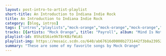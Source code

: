 ```yaml
---
layout: post-intro-to-artist-playlist
short-title: An Introduction to Indiana Indie Rock
title: An Introduction to Indiana Indie Rock
category: [blog, intros]
tags: ["intros","playlists","mock-orange","mock-orange","mock-orange","mock-orange","mock-orange","mock-orange","mock-orange","mock-orange","mock-orange","mock-orange","mock-orange","mock-orange","mock-orange","mock-orange","mock-orange","mock-orange","mock-orange","mock-orange","mock-orange","mock-orange","mock-orange","mock-orange","mock-orange","mock-orange","mock-orange","mock-orange","mock-orange","mock-orange","mock-orange","mock-orange","mock-orange","mock-orange","mock-orange","mock-orange","mock-orange","mock-orange","mock-orange","mock-orange","mock-orange","mock-orange","mock-orange","mock-orange","mock-orange","mock-orange","mock-orange","mock-orange","mock-orange","mock-orange","mock-orange","mock-orange","mock-orange","mock-orange","mock-orange","mock-orange","mock-orange","mock-orange","mock-orange","mock-orange","mock-orange","mock-orange","mock-orange","mock-orange","mock-orange","mock-orange","mock-orange","mock-orange","thunder-dreamer","thunder-dreamer","thunder-dreamer","thunder-dreamer","thunder-dreamer","thunder-dreamer","thunder-dreamer","thunder-dreamer","thunder-dreamer","thunder-dreamer","thunder-dreamer","thunder-dreamer","thunder-dreamer","thunder-dreamer","thunder-dreamer","thunder-dreamer","thunder-dreamer","thunder-dreamer","duraluxe","duraluxe","duraluxe","duraluxe","duraluxe","duraluxe","duraluxe","duraluxe","duraluxe","duraluxe","duraluxe","alexander-the-great","alexander-the-great","alexander-the-great","alexander-the-great","alexander-the-great"]
tracks: [{artists: "Mock Orange", title: "Payroll", album: "Mind Is Not Brain"},{artists: "Mock Orange", title: "I Keep Saying So Long", album: "Mind Is Not Brain"},{artists: "Mock Orange", title: "Mind Is Not Brain", album: "Mind Is Not Brain"},{artists: "Mock Orange", title: "East Side Song", album: "Mind Is Not Brain"},{artists: "Mock Orange", title: "Make Friends", album: "Mind Is Not Brain"},{artists: "Mock Orange", title: "Old Man", album: "Mind Is Not Brain"},{artists: "Mock Orange", title: "Instrumental", album: "Mind Is Not Brain"},{artists: "Mock Orange", title: "Oh My God", album: "Mind Is Not Brain"},{artists: "Mock Orange", title: "Hawks Can Go", album: "Mind Is Not Brain"},{artists: "Mock Orange", title: "Birds", album: "Mind Is Not Brain"},{artists: "Mock Orange", title: "Do You Want Out", album: "Mind Is Not Brain"},{artists: "Mock Orange", title: "I Can't Seem To Think", album: "Mind Is Not Brain"},{artists: "Mock Orange", title: "This Nation", album: "Mind Is Not Brain"},{artists: "Mock Orange", title: "Captain Love", album: "Captain Love"},{artists: "Mock Orange", title: "Song in D", album: "Captain Love"},{artists: "Mock Orange", title: "Smile On", album: "Captain Love"},{artists: "Mock Orange", title: "World of Machines", album: "Captain Love"},{artists: "Mock Orange", title: "Lila", album: "Captain Love"},{artists: "Mock Orange", title: "Ms. Brown's Morning Cup", album: "Captain Love"},{artists: "Mock Orange", title: "Supergang", album: "Captain Love"},{artists: "Mock Orange", title: "Motel Man", album: "Captain Love"},{artists: "Mock Orange", title: "Relax and Degrade", album: "Captain Love"},{artists: "Mock Orange", title: "Majestic Raincoat", album: "Captain Love"},{artists: "Mock Orange", title: "Old Movies", album: "Captain Love"},{artists: "Mock Orange", title: "Beauty of a Scar (Bonus Track)", album: "Captain Love"},{artists: "Mock Orange", title: "Grow Your Soul Away", album: "Disguised As Ghosts"},{artists: "Mock Orange", title: "Silent Motion", album: "Disguised As Ghosts"},{artists: "Mock Orange", title: "My Car", album: "Disguised As Ghosts"},{artists: "Mock Orange", title: "Sidewalk", album: "Disguised As Ghosts"},{artists: "Mock Orange", title: "I Can Sing", album: "Disguised As Ghosts"},{artists: "Mock Orange", title: "Feel It Now", album: "Disguised As Ghosts"},{artists: "Mock Orange", title: "End of the World", album: "Disguised As Ghosts"},{artists: "Mock Orange", title: "Going Away", album: "Disguised As Ghosts"},{artists: "Mock Orange", title: "Roll Your Eyes", album: "Disguised As Ghosts"},{artists: "Mock Orange", title: "Stop and Go", album: "Disguised As Ghosts"},{artists: "Mock Orange", title: "I'm Leaving", album: "Put the Kid on the Sleepy Horse"},{artists: "Mock Orange", title: "High Octane Punk Mode", album: "Put the Kid on the Sleepy Horse"},{artists: "Mock Orange", title: "Nine Times", album: "Put the Kid on the Sleepy Horse"},{artists: "Mock Orange", title: "Window", album: "Put the Kid on the Sleepy Horse"},{artists: "Mock Orange", title: "Be Gone", album: "Put the Kid on the Sleepy Horse"},{artists: "Mock Orange", title: "Some Say", album: "Put the Kid on the Sleepy Horse"},{artists: "Mock Orange", title: "Chrome Alligator", album: "Put the Kid on the Sleepy Horse"},{artists: "Mock Orange", title: "Too Good Your Dreams Don't Come True", album: "Put the Kid on the Sleepy Horse"},{artists: "Mock Orange", title: "Intake", album: "Put the Kid on the Sleepy Horse"},{artists: "Mock Orange", title: "Tell Me", album: "Put the Kid on the Sleepy Horse"},{artists: "Mock Orange", title: "Brake Lights On", album: "The Record Play"},{artists: "Mock Orange", title: "She Runs the Ride", album: "The Record Play"},{artists: "Mock Orange", title: "Slow Song", album: "The Record Play"},{artists: "Mock Orange", title: "In Even Time", album: "The Record Play"},{artists: "Mock Orange", title: "Twelve O'clock Call", album: "The Record Play"},{artists: "Mock Orange", title: "Nothing to Write", album: "The Record Play"},{artists: "Mock Orange", title: "One Way Letters", album: "The Record Play"},{artists: "Mock Orange", title: "3 O'clock", album: "The Record Play"},{artists: "Mock Orange", title: "The City Call", album: "The Record Play"},{artists: "Mock Orange", title: "Touch Tone Bell", album: "The Record Play"},{artists: "Mock Orange", title: "You Know You Got It", album: "The Record Play"},{artists: "Mock Orange", title: "Growing Crooked", album: "nines & sixes"},{artists: "Mock Orange", title: "We Work", album: "nines & sixes"},{artists: "Mock Orange", title: "Does It Show", album: "nines & sixes"},{artists: "Mock Orange", title: "Window Shopping", album: "nines & sixes"},{artists: "Mock Orange", title: "Paper", album: "nines & sixes"},{artists: "Mock Orange", title: "All You Have", album: "nines & sixes"},{artists: "Mock Orange", title: "Poster Child", album: "nines & sixes"},{artists: "Mock Orange", title: "Dictionary", album: "nines & sixes"},{artists: "Mock Orange", title: "Drinking Song", album: "nines & sixes"},{artists: "Mock Orange", title: "Goodnight Reddick", album: "nines & sixes"},{artists: "Thunder Dreamer", title: "Give Me Kentucky", album: "Lonesome Morning"},{artists: "Thunder Dreamer", title: "What Would Your Lover Say?", album: "Lonesome Morning"},{artists: "Thunder Dreamer", title: "My Own Town", album: "Lonesome Morning"},{artists: "Thunder Dreamer", title: "House of Nothing", album: "Lonesome Morning"},{artists: "Thunder Dreamer", title: "Lonesome Morning", album: "Lonesome Morning"},{artists: "Thunder Dreamer", title: "Le Soldat", album: "Lonesome Morning"},{artists: "Thunder Dreamer", title: "Song for Laurent", album: "Lonesome Morning"},{artists: "Thunder Dreamer", title: "Our Superstitions", album: "Lonesome Morning"},{artists: "Thunder Dreamer", title: "Spring Mill Murder", album: "Lonesome Morning"},{artists: "Thunder Dreamer", title: "Keep It Moving", album: "Lonesome Morning"},{artists: "Thunder Dreamer", title: "Why Bother", album: "Capture"},{artists: "Thunder Dreamer", title: "You Know Me", album: "Capture"},{artists: "Thunder Dreamer", title: "Capture", album: "Capture"},{artists: "Thunder Dreamer", title: "The Bridge", album: "Capture"},{artists: "Thunder Dreamer", title: "St-Malo", album: "Capture"},{artists: "Thunder Dreamer", title: "Live on Without Me", album: "Capture"},{artists: "Thunder Dreamer", title: "Living Like the Rest", album: "Capture"},{artists: "Thunder Dreamer", title: "Victoria", album: "Capture"},{artists: "Duraluxe", title: "Your Boarding Pass", album: "The Suitcase"},{artists: "Duraluxe", title: "Please Be Cool", album: "The Suitcase"},{artists: "Duraluxe", title: "7ths & Minors", album: "The Suitcase"},{artists: "Duraluxe", title: "All Together Now", album: "The Suitcase"},{artists: "Duraluxe", title: "Phantom Power", album: "The Suitcase"},{artists: "Duraluxe", title: "Save One For Gie", album: "The Suitcase"},{artists: "Duraluxe", title: "Hit So Hard (Winsome Version)", album: "The Suitcase"},{artists: "Duraluxe", title: "For the Memory Of St. Joan", album: "The Suitcase"},{artists: "Duraluxe", title: "Sometimes", album: "The Suitcase"},{artists: "Duraluxe", title: "Helium Hand Of Power", album: "The Suitcase"},{artists: "Duraluxe", title: "I-95", album: "The Suitcase"},{artists: "Alexander the Great", title: "Home Alone in Central Park", album: "Faces Change"},{artists: "Alexander the Great", title: "Don't You Forget It", album: "Faces Change"},{artists: "Alexander the Great", title: "Tree of Knowledge", album: "Faces Change"},{artists: "Alexander the Great", title: "Dusk", album: "Faces Change"},{artists: "Alexander the Great", title: "Postcard", album: "Faces Change"}]
playlist-id: 05hzES6ie9kT8rKBzfWiAS
playlist-img: https://mosaic.scdn.co/640/ab67616d0000b2731442f3b8a23952ee2e4f7f68ab67616d0000b27332ee3e55409c00e98c379562ab67616d0000b2734654343941727785f1787380ab67616d0000b27360ca1df9216aebe39d494c4f
summary: "These are some of my favorite songs by Mock Orange"
---
```

